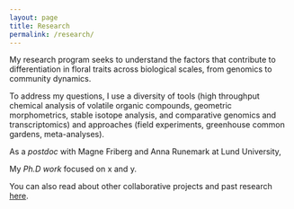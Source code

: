 ```yaml
---
layout: page
title: Research
permalink: /research/
---
```


My research program seeks to understand the factors that contribute to differentiation in floral traits across biological scales, from genomics to community dynamics.

To address my questions, I use a diversity of tools (high throughput chemical analysis of volatile organic compounds, geometric morphometrics, stable isotope analysis, and comparative genomics and transcriptomics) and approaches (field experiments, greenhouse common gardens, meta-analyses). 

As a *postdoc* with Magne Friberg and Anna Runemark at Lund University, 

My *Ph.D work* focused on x and y.

You can also read about other collaborative projects and past research [here](https://kate-eisen.github.io/past_projects).

